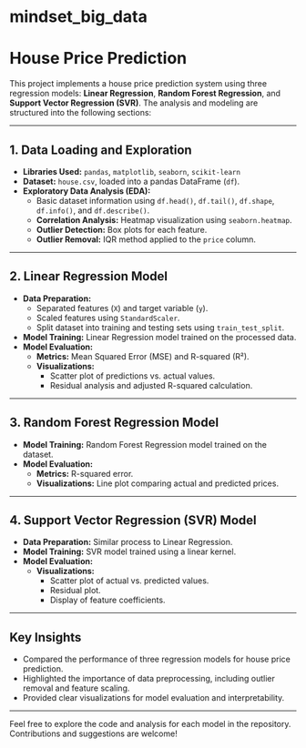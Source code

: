 # mindset_big_data
# House Price Prediction

This project implements a house price prediction system using three regression models: **Linear Regression**, **Random Forest Regression**, and **Support Vector Regression (SVR)**. The analysis and modeling are structured into the following sections:

---

## 1. Data Loading and Exploration
- **Libraries Used:** `pandas`, `matplotlib`, `seaborn`, `scikit-learn`
- **Dataset:** `house.csv`, loaded into a pandas DataFrame (`df`).
- **Exploratory Data Analysis (EDA):**
  - Basic dataset information using `df.head()`, `df.tail()`, `df.shape`, `df.info()`, and `df.describe()`.
  - **Correlation Analysis:** Heatmap visualization using `seaborn.heatmap`.
  - **Outlier Detection:** Box plots for each feature.
  - **Outlier Removal:** IQR method applied to the `price` column.

---

## 2. Linear Regression Model
- **Data Preparation:**
  - Separated features (`X`) and target variable (`y`).
  - Scaled features using `StandardScaler`.
  - Split dataset into training and testing sets using `train_test_split`.
- **Model Training:** Linear Regression model trained on the processed data.
- **Model Evaluation:**
  - **Metrics:** Mean Squared Error (MSE) and R-squared (R²).
  - **Visualizations:**
    - Scatter plot of predictions vs. actual values.
    - Residual analysis and adjusted R-squared calculation.

---

## 3. Random Forest Regression Model
- **Model Training:** Random Forest Regression model trained on the dataset.
- **Model Evaluation:**
  - **Metrics:** R-squared error.
  - **Visualizations:** Line plot comparing actual and predicted prices.

---

## 4. Support Vector Regression (SVR) Model
- **Data Preparation:** Similar process to Linear Regression.
- **Model Training:** SVR model trained using a linear kernel.
- **Model Evaluation:**
  - **Visualizations:**
    - Scatter plot of actual vs. predicted values.
    - Residual plot.
    - Display of feature coefficients.

---

## Key Insights
- Compared the performance of three regression models for house price prediction.
- Highlighted the importance of data preprocessing, including outlier removal and feature scaling.
- Provided clear visualizations for model evaluation and interpretability.

---

Feel free to explore the code and analysis for each model in the repository. Contributions and suggestions are welcome!
